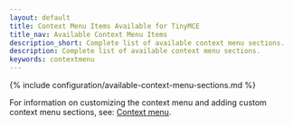 ```yaml
---
layout: default
title: Context Menu Items Available for TinyMCE
title_nav: Available Context Menu Items
description_short: Complete list of available context menu sections.
description: Complete list of available context menu sections.
keywords: contextmenu
---
```


{% include configuration/available-context-menu-sections.md %}

For information on customizing the context menu and adding custom context menu sections, see: [Context menu]({{site.baseurl}}/ui-components/contextmenu/#availablecontextmenusections).
